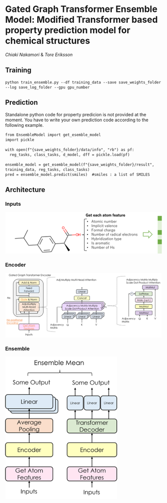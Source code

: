# Gated Graph Transformer Ensemble Model: Modified Transformer based property prediction model for chemical structures

*Chiaki Nakamori* & *Tore Eriksson*

## Training
```
python train_ensemble.py --df training_data --save save_weights_folder --log save_log_folder --gpu gpu_number  
```

## Prediction

Standalone python code for property predicion is not provided at the moment. You have to write your own prediction code according to the following example.

```
from EnsembleModel import get_esemble_model
import pickle

with open(f"{save_weights_folder}/data/info", "rb") as pf:
  reg_tasks, class_tasks, d_model, dff = pickle.load(pf)

ensemble_model = get_esemble_model(f"{save_weights_folder}/result", training_data, reg_tasks, class_tasks) 
pred = ensemble_model.predict(smiles)  #smiles : a list of SMILES 
```

## Architecture

### Inputs
<img src="Image/Inputs.png" width=720>


### Encoder
<img src="Image/Encoder.png" width=880>


### Ensemble
<img src="Image/Ensemble.png" width=360>

